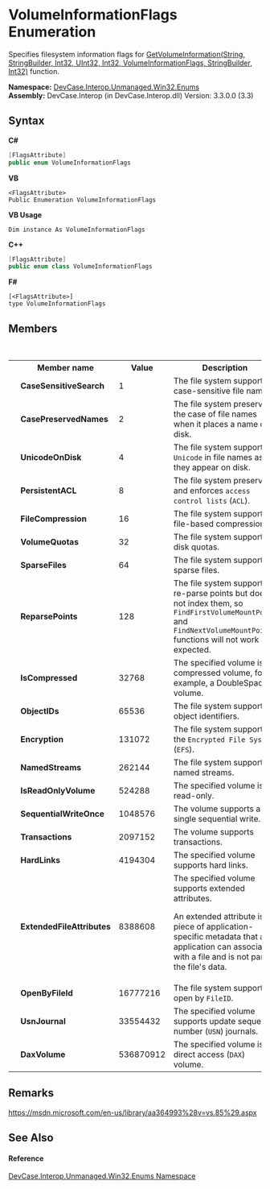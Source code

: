 # VolumeInformationFlags Enumeration
 

Specifies filesystem information flags for <a href="M_DevCase_Interop_Unmanaged_Win32_NativeMethods_GetVolumeInformation">GetVolumeInformation(String, StringBuilder, Int32, UInt32, Int32, VolumeInformationFlags, StringBuilder, Int32)</a> function.

**Namespace:**&nbsp;<a href="N_DevCase_Interop_Unmanaged_Win32_Enums">DevCase.Interop.Unmanaged.Win32.Enums</a><br />**Assembly:**&nbsp;DevCase.Interop (in DevCase.Interop.dll) Version: 3.3.0.0 (3.3)

## Syntax

**C#**<br />
``` C#
[FlagsAttribute]
public enum VolumeInformationFlags
```

**VB**<br />
``` VB
<FlagsAttribute>
Public Enumeration VolumeInformationFlags
```

**VB Usage**<br />
``` VB Usage
Dim instance As VolumeInformationFlags
```

**C++**<br />
``` C++
[FlagsAttribute]
public enum class VolumeInformationFlags
```

**F#**<br />
``` F#
[<FlagsAttribute>]
type VolumeInformationFlags
```


## Members
&nbsp;<table><tr><th></th><th>Member name</th><th>Value</th><th>Description</th></tr><tr><td /><td target="F:DevCase.Interop.Unmanaged.Win32.Enums.VolumeInformationFlags.CaseSensitiveSearch">**CaseSensitiveSearch**</td><td>1</td><td>The file system supports case-sensitive file names.</td></tr><tr><td /><td target="F:DevCase.Interop.Unmanaged.Win32.Enums.VolumeInformationFlags.CasePreservedNames">**CasePreservedNames**</td><td>2</td><td>The file system preserves the case of file names when it places a name on disk.</td></tr><tr><td /><td target="F:DevCase.Interop.Unmanaged.Win32.Enums.VolumeInformationFlags.UnicodeOnDisk">**UnicodeOnDisk**</td><td>4</td><td>The file system supports `Unicode` in file names as they appear on disk.</td></tr><tr><td /><td target="F:DevCase.Interop.Unmanaged.Win32.Enums.VolumeInformationFlags.PersistentACL">**PersistentACL**</td><td>8</td><td>The file system preserves and enforces `access control lists` (`ACL`).</td></tr><tr><td /><td target="F:DevCase.Interop.Unmanaged.Win32.Enums.VolumeInformationFlags.FileCompression">**FileCompression**</td><td>16</td><td>The file system supports file-based compression.</td></tr><tr><td /><td target="F:DevCase.Interop.Unmanaged.Win32.Enums.VolumeInformationFlags.VolumeQuotas">**VolumeQuotas**</td><td>32</td><td>The file system supports disk quotas.</td></tr><tr><td /><td target="F:DevCase.Interop.Unmanaged.Win32.Enums.VolumeInformationFlags.SparseFiles">**SparseFiles**</td><td>64</td><td>The file system supports sparse files.</td></tr><tr><td /><td target="F:DevCase.Interop.Unmanaged.Win32.Enums.VolumeInformationFlags.ReparsePoints">**ReparsePoints**</td><td>128</td><td>The file system supports re-parse points but does not index them, so `FindFirstVolumeMountPoint` and `FindNextVolumeMountPoint` functions will not work as expected.</td></tr><tr><td /><td target="F:DevCase.Interop.Unmanaged.Win32.Enums.VolumeInformationFlags.IsCompressed">**IsCompressed**</td><td>32768</td><td>The specified volume is a compressed volume, for example, a DoubleSpace volume.</td></tr><tr><td /><td target="F:DevCase.Interop.Unmanaged.Win32.Enums.VolumeInformationFlags.ObjectIDs">**ObjectIDs**</td><td>65536</td><td>The file system supports object identifiers.</td></tr><tr><td /><td target="F:DevCase.Interop.Unmanaged.Win32.Enums.VolumeInformationFlags.Encryption">**Encryption**</td><td>131072</td><td>The file system supports the `Encrypted File System` (`EFS`).</td></tr><tr><td /><td target="F:DevCase.Interop.Unmanaged.Win32.Enums.VolumeInformationFlags.NamedStreams">**NamedStreams**</td><td>262144</td><td>The file system supports named streams.</td></tr><tr><td /><td target="F:DevCase.Interop.Unmanaged.Win32.Enums.VolumeInformationFlags.IsReadOnlyVolume">**IsReadOnlyVolume**</td><td>524288</td><td>The specified volume is read-only.</td></tr><tr><td /><td target="F:DevCase.Interop.Unmanaged.Win32.Enums.VolumeInformationFlags.SequentialWriteOnce">**SequentialWriteOnce**</td><td>1048576</td><td>The volume supports a single sequential write.</td></tr><tr><td /><td target="F:DevCase.Interop.Unmanaged.Win32.Enums.VolumeInformationFlags.Transactions">**Transactions**</td><td>2097152</td><td>The volume supports transactions.</td></tr><tr><td /><td target="F:DevCase.Interop.Unmanaged.Win32.Enums.VolumeInformationFlags.HardLinks">**HardLinks**</td><td>4194304</td><td>The specified volume supports hard links.</td></tr><tr><td /><td target="F:DevCase.Interop.Unmanaged.Win32.Enums.VolumeInformationFlags.ExtendedFileAttributes">**ExtendedFileAttributes**</td><td>8388608</td><td>The specified volume supports extended attributes. 

 An extended attribute is a piece of application-specific metadata that an application can associate with a file and is not part of the file's data.</td></tr><tr><td /><td target="F:DevCase.Interop.Unmanaged.Win32.Enums.VolumeInformationFlags.OpenByFileId">**OpenByFileId**</td><td>16777216</td><td>The file system supports open by `FileID`.</td></tr><tr><td /><td target="F:DevCase.Interop.Unmanaged.Win32.Enums.VolumeInformationFlags.UsnJournal">**UsnJournal**</td><td>33554432</td><td>The specified volume supports update sequence number (`USN`) journals.</td></tr><tr><td /><td target="F:DevCase.Interop.Unmanaged.Win32.Enums.VolumeInformationFlags.DaxVolume">**DaxVolume**</td><td>536870912</td><td>The specified volume is a direct access (`DAX`) volume.</td></tr></table>

## Remarks
<a href="https://msdn.microsoft.com/en-us/library/aa364993%28v=vs.85%29.aspx" target="_blank">https://msdn.microsoft.com/en-us/library/aa364993%28v=vs.85%29.aspx</a>

## See Also


#### Reference
<a href="N_DevCase_Interop_Unmanaged_Win32_Enums">DevCase.Interop.Unmanaged.Win32.Enums Namespace</a><br />